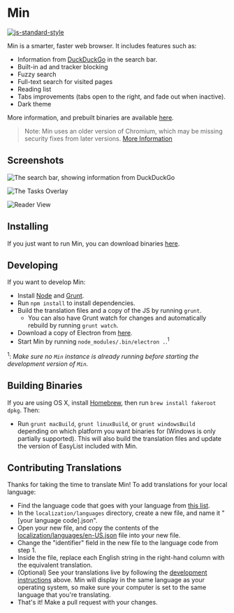 # Min

[![js-standard-style](https://cdn.rawgit.com/feross/standard/master/badge.svg)](https://github.com/feross/standard)

Min is a smarter, faster web browser. It includes features such as:

* Information from [DuckDuckGo](https://duckduckgo.com) in the search bar.
* Built-in ad and tracker blocking
* Fuzzy search
* Full-text search for visited pages
* Reading list
* Tabs improvements (tabs open to the right, and fade out when inactive).
* Dark theme

More information, and prebuilt binaries are available [here](https://minbrowser.github.io/min/).

> Note: Min uses an older version of Chromium, which may be missing security fixes from later versions. [More Information](https://github.com/minbrowser/min/issues/440#issuecomment-338080554)

## Screenshots

![The search bar, showing information from DuckDuckGo](http://minbrowser.github.io/min/tour/img/searchbar_duckduckgo_answers.png)

![The Tasks Overlay](http://minbrowser.github.io/min/tour/img/tasks.png)

![Reader View](https://minbrowser.github.io/min/tour/img/reading_list.png)

## Installing

If you just want to run Min, you can download binaries [here](https://github.com/minbrowser/min/releases).

## Developing

If you want to develop Min:

* Install [Node](https://nodejs.org) and [Grunt](http://gruntjs.com).
* Run `npm install` to install dependencies.
* Build the translation files and a copy of the JS by running `grunt`.
  * You can also have Grunt watch for changes and automatically rebuild by running `grunt watch`.
* Download a copy of Electron from [here](https://github.com/electron/electron/releases).
* Start Min by running `node_modules/.bin/electron .`.<sup>1</sup>

<sup>1</sup>: _Make sure no `Min` instance is already running before starting the development version of `Min`._<br>

## Building Binaries

If you are using OS X, install [Homebrew](http://brew.sh), then run `brew install fakeroot dpkg`.
Then:
* Run `grunt macBuild`, `grunt linuxBuild`, or `grunt windowsBuild` depending on which platform you want binaries for (Windows is only partially supported). This will also build the translation files and update the version of EasyList included with Min.

## Contributing Translations

Thanks for taking the time to translate Min! To add translations for your local language:

* Find the language code that goes with your language from [this list](https://electron.atom.io/docs/api/locales/#locales).
* In the `localization/languages` directory, create a new file, and name it "[your language code].json".
* Open your new file, and copy the contents of the <a href="https://github.com/minbrowser/min/blob/master/localization/languages/en-US.json">localization/languages/en-US.json</a> file into your new file.
* Change the "identifier" field in the new file to the language code from step 1.
* Inside the file, replace each English string in the right-hand column with the equivalent translation.
* (Optional) See your translations live by following the [development instructions](#installing) above. Min will display in the same language as your operating system, so make sure your computer is set to the same language that you're translating.
* That's it! Make a pull request with your changes.

